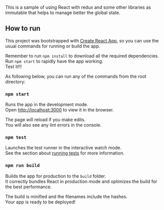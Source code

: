 This is a sample of using React with redux and some other libraries as immutable that helps to manage better the global state.

## How to run

This project was bootstrapped with [Create React App](https://github.com/facebook/create-react-app), so you can use the usual commands for running or build the app.

Remember to run `npm install` to download all the required dependencies. Run `npm start` to rapidly have the app working.  
Test it!!!

As following below, you can run any of the commands from the root directory:

### `npm start`

Runs the app in the development mode.<br>
Open [http://localhost:3000](http://localhost:3000) to view it in the browser.

The page will reload if you make edits.<br>
You will also see any lint errors in the console.

### `npm test`

Launches the test runner in the interactive watch mode.<br>
See the section about [running tests](https://facebook.github.io/create-react-app/docs/running-tests) for more information.

### `npm run build`

Builds the app for production to the `build` folder.<br>
It correctly bundles React in production mode and optimizes the build for the best performance.

The build is minified and the filenames include the hashes.<br>
Your app is ready to be deployed!

